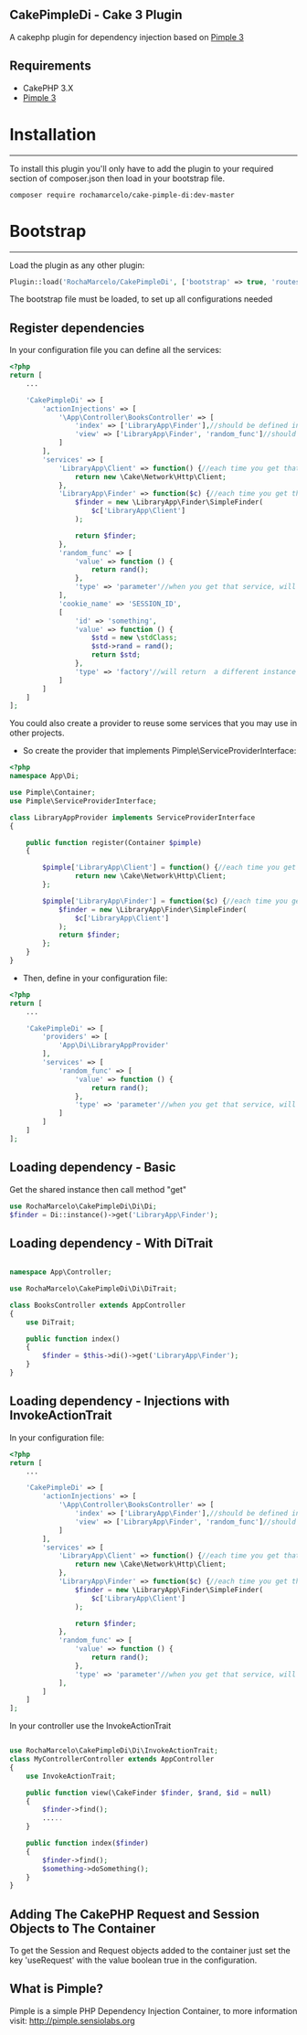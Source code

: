 ## CakePimpleDi - Cake 3 Plugin
A cakephp plugin for dependency injection based on [Pimple 3](http://pimple.sensiolabs.org)

## Requirements
* CakePHP 3.X
* [Pimple 3](http://pimple.sensiolabs.org)

# Installation
---------
To install this plugin you'll only have to add the plugin to your required section of composer.json then load in your bootstrap file.

```
composer require rochamarcelo/cake-pimple-di:dev-master
```

# Bootstrap
---------

Load the plugin as any other plugin:

```php
Plugin::load('RochaMarcelo/CakePimpleDi', ['bootstrap' => true, 'routes' => false]);
```

The bootstrap file must be loaded, to set up all configurations needed

## Register dependencies

In your configuration file you can define all the services:

```php
<?php
return [
    ...

    'CakePimpleDi' => [
        'actionInjections' => [
            '\App\Controller\BooksController' => [
                'index' => ['LibraryApp\Finder'],//should be defined in services
                'view' => ['LibraryApp\Finder', 'random_func']//should be defined in services
            ]
        ],
        'services' => [
            'LibraryApp\Client' => function() {//each time you get that service, will returns the same instance
                return new \Cake\Network\Http\Client;
            },
            'LibraryApp\Finder' => function($c) {//each time you get that service, will returns  the same instance
                $finder = new \LibraryApp\Finder\SimpleFinder(
                	$c['LibraryApp\Client']
                );

                return $finder;
            },
            'random_func' => [
                'value' => function () {
                    return rand();
                },
                'type' => 'parameter'//when you get that service, will return the original closure
            ],
            'cookie_name' => 'SESSION_ID',
            [
                'id' => 'something',
                'value' => function () {
                    $std = new \stdClass;
                    $std->rand = rand();
                    return $std;
                },
                'type' => 'factory'//will return  a different instance for all calls
            ]
        ]
    ]
];
```

You could also create a provider to reuse some services that you may use in other projects.

- So create the provider that implements Pimple\ServiceProviderInterface:
```php
<?php
namespace App\Di;

use Pimple\Container;
use Pimple\ServiceProviderInterface;

class LibraryAppProvider implements ServiceProviderInterface
{

    public function register(Container $pimple)
    {

        $pimple['LibraryApp\Client'] = function() {//each time you get that service, will returns the same instance
                return new \Cake\Network\Http\Client;
        };

        $pimple['LibraryApp\Finder'] = function($c) {//each time you get that service, will returns  the same instance
            $finder = new \LibraryApp\Finder\SimpleFinder(
                $c['LibraryApp\Client']
            );
            return $finder;
        };
    }
}
```
- Then, define in your configuration file:

```php
<?php
return [
    ...

    'CakePimpleDi' => [
        'providers' => [
            'App\Di\LibraryAppProvider'
        ],
        'services' => [
            'random_func' => [
                'value' => function () {
                    return rand();
                },
                'type' => 'parameter'//when you get that service, will return the original closure
            ]
        ]
    ]
];
```
## Loading dependency - Basic
Get the shared instance then call method "get"

```php
use RochaMarcelo\CakePimpleDi\Di\Di;
$finder = Di::instance()->get('LibraryApp\Finder');
```

## Loading dependency - With DiTrait

```php

namespace App\Controller;

use RochaMarcelo\CakePimpleDi\Di\DiTrait;

class BooksController extends AppController
{
    use DiTrait;

    public function index()
    {
        $finder = $this->di()->get('LibraryApp\Finder');
    }
}
```

## Loading dependency - Injections with InvokeActionTrait
In your configuration file:

```php
<?php
return [
    ...

    'CakePimpleDi' => [
        'actionInjections' => [
            '\App\Controller\BooksController' => [
                'index' => ['LibraryApp\Finder'],//should be defined in services
                'view' => ['LibraryApp\Finder', 'random_func']//should be defined in services
            ]
        ],
        'services' => [
            'LibraryApp\Client' => function() {//each time you get that service, will returns the same instance
                return new \Cake\Network\Http\Client;
            },
            'LibraryApp\Finder' => function($c) {//each time you get that service, will returns  the same instance
                $finder = new \LibraryApp\Finder\SimpleFinder(
                	$c['LibraryApp\Client']
                );

                return $finder;
            },
            'random_func' => [
                'value' => function () {
                    return rand();
                },
                'type' => 'parameter'//when you get that service, will return the original closure
            ],          
        ]
    ]
];
```

In your controller use the InvokeActionTrait

```php

use RochaMarcelo\CakePimpleDi\Di\InvokeActionTrait;
class MyControllerController extends AppController
{
    use InvokeActionTrait;

    public function view(\CakeFinder $finder, $rand, $id = null)
    {
        $finder->find();
        .....
    }

    public function index($finder)
    {
        $finder->find();
        $something->doSomething();
    }
}
```

## Adding The CakePHP Request and Session Objects to The Container
To get the Session and Request objects added to the container just set the key 'useRequest' with the value boolean true in the configuration. 

## What is Pimple?

Pimple is a simple PHP Dependency Injection Container, to more information visit: http://pimple.sensiolabs.org

